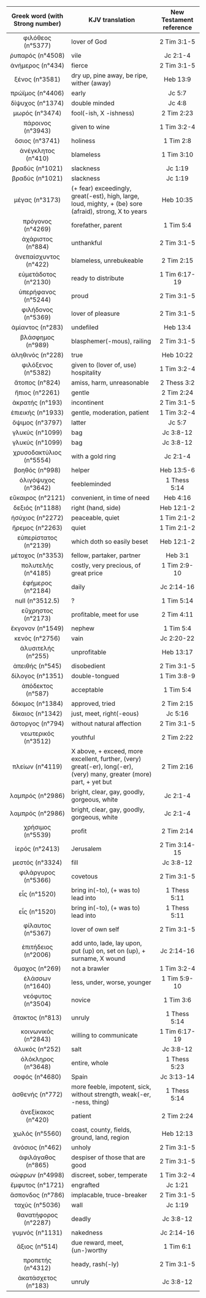 |Greek word (with Strong number)|KJV translation|New Testament reference|
|:---:|-----|:---:|
φιλόθεος (n°5377)|lover of God|2 Tim 3:1-5|
ῥυπαρός (n°4508)|vile|Jc 2:1-4|
ἀνήμερος (n°434)|fierce|2 Tim 3:1-5|
ξένος (n°3581)|dry  up, pine away, be ripe, wither (away)|Heb 13:9|
πρώϊμος (n°4406)|early|Jc 5:7|
δίψυχος (n°1374)|double minded|Jc 4:8|
μωρός (n°3474)|fool(-ish, X  -ishness)|2 Tim 2:23|
πάροινος (n°3943)|given  to wine|1 Tim 3:2-4|
ὅσιος (n°3741)|holiness|1 Tim 2:8|
ἀνέγκλητος (n°410)|blameless|1 Tim 3:10|
βραδύς (n°1021)|slackness|Jc 1:19|
βραδύς (n°1021)|slackness|Jc 1:19|
μέγας (n°3173)|(+ fear) exceedingly,  great(-est), high, large, loud, mighty, + (be) sore (afraid), strong,  X to years|Heb 10:35|
πρόγονος (n°4269)|forefather, parent|1 Tim 5:4|
ἀχάριστος (n°884)|unthankful|2 Tim 3:1-5|
ἀνεπαίσχυντος (n°422)|blameless, unrebukeable|2 Tim 2:15|
εὐμετάδοτος (n°2130)|ready to distribute|1 Tim 6:17-19|
ὑπερήφανος (n°5244)|proud|2 Tim 3:1-5|
φιλήδονος (n°5369)|lover of  pleasure|2 Tim 3:1-5|
ἀμίαντος (n°283)|undefiled|Heb 13:4|
βλάσφημος (n°989)|blasphemer(-mous), railing|2 Tim 3:1-5|
ἀληθινός (n°228)|true|Heb 10:22|
φιλόξενος (n°5382)|given to (lover  of, use) hospitality|1 Tim 3:2-4|
ἄτοπος (n°824)|amiss, harm,  unreasonable|2 Thess 3:2|
ἤπιος (n°2261)|gentle|2 Tim 2:24|
ἀκρατής (n°193)|incontinent|2 Tim 3:1-5|
ἐπιεικής (n°1933)|gentle,  moderation, patient|1 Tim 3:2-4|
ὄψιμος (n°3797)|latter|Jc 5:7|
γλυκύς (n°1099)|bag|Jc 3:8-12|
γλυκύς (n°1099)|bag|Jc 3:8-12|
χρυσοδακτύλιος (n°5554)|with a gold ring|Jc 2:1-4|
βοηθός (n°998)|helper|Heb 13:5-6|
ὀλιγόψυχος (n°3642)|feebleminded|1 Thess 5:14|
εὔκαιρος (n°2121)|convenient, in time  of need|Heb 4:16|
δεξιός (n°1188)|right (hand, side)|Heb 12:1-2|
ἡσύχιος (n°2272)|peaceable, quiet|1 Tim 2:1-2|
ἤρεμος (n°2263)|quiet|1 Tim 2:1-2|
εὐπερίστατος (n°2139)|which doth so  easily beset|Heb 12:1-2|
μέτοχος (n°3353)|fellow, partaker, partner|Heb 3:1|
πολυτελής (n°4185)|costly, very precious, of  great price|1 Tim 2:9-10|
ἐφήμερος (n°2184)|daily|Jc 2:14-16|
null (n°3512.5)|?|1 Tim 5:14|
εὔχρηστος (n°2173)|profitable, meet for  use|2 Tim 4:11|
ἔκγονον (n°1549)|nephew|1 Tim 5:4|
κενός (n°2756)|vain|Jc 2:20-22|
ἀλυσιτελής (n°255)|unprofitable|Heb 13:17|
ἀπειθής (n°545)|disobedient|2 Tim 3:1-5|
δίλογος (n°1351)|double-tongued|1 Tim 3:8-9|
ἀπόδεκτος (n°587)|acceptable|1 Tim 5:4|
δόκιμος (n°1384)|approved, tried|2 Tim 2:15|
δίκαιος (n°1342)|just, meet, right(-eous)|Jc 5:16|
ἄστοργος (n°794)|without natural affection|2 Tim 3:1-5|
νεωτερικός (n°3512)|youthful|2 Tim 2:22|
πλείων (n°4119)|X above, + exceed, more  excellent,  further, (very) great(-er), long(-er), (very) many, greater (more)  part, + yet but|2 Tim 2:16|
λαμπρός (n°2986)|bright, clear, gay, goodly,  gorgeous, white|Jc 2:1-4|
λαμπρός (n°2986)|bright, clear, gay, goodly,  gorgeous, white|Jc 2:1-4|
χρήσιμος (n°5539)|profit|2 Tim 2:14|
ἱερός (n°2413)|Jerusalem|2 Tim 3:14-15|
μεστός (n°3324)|fill|Jc 3:8-12|
φιλάργυρος (n°5366)|covetous|2 Tim 3:1-5|
εἷς (n°1520)|bring  in(-to), (+ was to) lead into|1 Thess 5:11|
εἷς (n°1520)|bring  in(-to), (+ was to) lead into|1 Thess 5:11|
φίλαυτος (n°5367)|lover of own self|2 Tim 3:1-5|
ἐπιτήδειος (n°2006)|add  unto, lade, lay upon, put (up) on, set on (up),  + surname, X wound|Jc 2:14-16|
ἄμαχος (n°269)|not a brawler|1 Tim 3:2-4|
ἐλάσσων (n°1640)|less, under, worse, younger|1 Tim 5:9-10|
νεόφυτος (n°3504)|novice|1 Tim 3:6|
ἄτακτος (n°813)|unruly|1 Thess 5:14|
κοινωνικός (n°2843)|willing to  communicate|1 Tim 6:17-19|
ἁλυκός (n°252)|salt|Jc 3:8-12|
ὁλόκληρος (n°3648)|entire, whole|1 Thess 5:23|
σοφός (n°4680)|Spain|Jc 3:13-14|
ἀσθενής (n°772)|more feeble,  impotent, sick, without strength, weak(-er, -ness, thing)|1 Thess 5:14|
ἀνεξίκακος (n°420)|patient|2 Tim 2:24|
χωλός (n°5560)|coast, county, fields, ground,  land, region|Heb 12:13|
ἀνόσιος (n°462)|unholy|2 Tim 3:1-5|
ἀφιλάγαθος (n°865)|despiser  of those that are good|2 Tim 3:1-5|
σώφρων (n°4998)|discreet, sober,  temperate|1 Tim 3:2-4|
ἔμφυτος (n°1721)|engrafted|Jc 1:21|
ἄσπονδος (n°786)|implacable, truce-breaker|2 Tim 3:1-5|
ταχύς (n°5036)|wall|Jc 1:19|
θανατήφορος (n°2287)|deadly|Jc 3:8-12|
γυμνός (n°1131)|nakedness|Jc 2:14-16|
ἄξιος (n°514)|due reward, meet, (un-)worthy|1 Tim 6:1|
προπετής (n°4312)|heady, rash(-ly)|2 Tim 3:1-5|
ἀκατάσχετος (n°183)|unruly|Jc 3:8-12|
